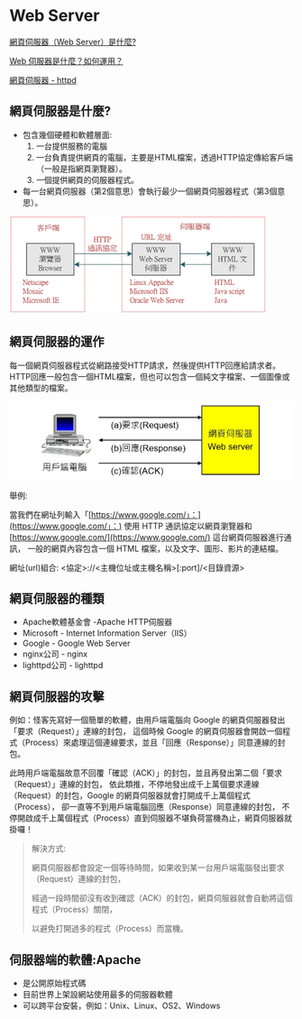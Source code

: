 # Web Server

[網頁伺服器（Web Server）是什麼?](https://www.newscan.com.tw/all-knowledge/knowledge-detail-6.htm)

[Web 伺服器是什麼？如何運用？](https://www.stockfeel.com.tw/web-%E4%BC%BA%E6%9C%8D%E5%99%A8%E6%98%AF%E4%BB%80%E9%BA%BC%EF%BC%9F%E5%A6%82%E4%BD%95%E9%81%8B%E7%94%A8%EF%BC%9F/)

[網頁伺服器 - httpd](http://www.tsnien.idv.tw/Linux_WebBook/chap9/9-4%20%E7%B6%B2%E9%A0%81%E4%BC%BA%E6%9C%8D%E5%99%A8.html)

## 網頁伺服器是什麼?

* 包含幾個硬體和軟體層面:
  1. 一台提供服務的電腦
  2. 一台負責提供網頁的電腦，主要是HTML檔案，透過HTTP協定傳給客戶端（一般是指網頁瀏覽器）。
  3. 一個提供網頁的伺服器程式。
* 每一台網頁伺服器（第2個意思）會執行最少一個網頁伺服器程式（第3個意思）。

![](../.gitbook/assets/web.jpg)

## 網頁伺服器的運作

每一個網頁伺服器程式從網路接受HTTP請求，然後提供HTTP回應給請求者。 HTTP回應一般包含一個HTML檔案，但也可以包含一個純文字檔案、一個圖像或其他類型的檔案。

![](../.gitbook/assets/web_server.jpg)

舉例:

當我們在網址列輸入「[https://www.google.com/」：](https://www.google.com/」：) 使用 HTTP 通訊協定以網頁瀏覽器和 [https://www.google.com/](https://www.google.com/) 這台網頁伺服器進行通訊， 一般的網頁內容包含一個 HTML 檔案，以及文字、圖形、影片的連結檔。

網址\(url\)組合: &lt;協定&gt;://&lt;主機位址或主機名稱&gt;\[:port\]/&lt;目錄資源&gt;

## 網頁伺服器的種類

* Apache軟體基金會 -Apache HTTP伺服器
* Microsoft - Internet Information Server（IIS）
* Google - Google Web Server
* nginx公司 - nginx
* lighttpd公司 - lighttpd

## 網頁伺服器的攻擊

例如：怪客先寫好一個簡單的軟體，由用戶端電腦向 Google 的網頁伺服器發出「要求（Request）」連線的封包， 這個時候 Google 的網頁伺服器會開啟一個程式（Process）來處理這個連線要求，並且「回應（Response）」同意連線的封包。

此時用戶端電腦故意不回覆「確認（ACK）」的封包，並且再發出第二個「要求（Request）」連線的封包， 依此類推，不停地發出成千上萬個要求連線（Request）的封包，Google 的網頁伺服器就會打開成千上萬個程式（Process）， 卻一直等不到用戶端電腦回應（Response）同意連線的封包， 不停開啟成千上萬個程式（Process）直到伺服器不堪負荷當機為止，網頁伺服器就掛囉！

> 解決方式:
>
> 網頁伺服器都會設定一個等待時間，如果收到某一台用戶端電腦發出要求（Request）連線的封包，
>
> 經過一段時間卻沒有收到確認（ACK）的封包，網頁伺服器就會自動將這個程式（Process）關閉，
>
> 以避免打開過多的程式（Process）而當機。

## 伺服器端的軟體:Apache

* 是公開原始程式碼
* 目前世界上架設網站使用最多的伺服器軟體
* 可以跨平台安裝，例如：Unix、Linux、OS2、Windows


